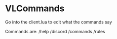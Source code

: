 # VLCommands

Go into the client.lua to edit what the commands say

Commands are:
/help
/discord
/commands
/rules
